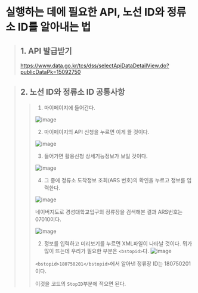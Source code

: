 # 실행하는 데에 필요한 API, 노선 ID와 정류소 ID를 알아내는 법

> ## 1. API 발급받기
>
> https://www.data.go.kr/tcs/dss/selectApiDataDetailView.do?publicDataPk=15092750

> ## 2. 노선 ID와 정류소 ID 공통사항
>
>> 1. 마이페이지에 들어간다.
>>
>> ![image](https://github.com/user-attachments/assets/d56c62b4-04a6-4c93-9d57-e3b8657b70fb)
>>
>> 2. 마이페이지의 API 신청을 누르면 이게 뜰 것이다.
>>
>> ![image](https://github.com/user-attachments/assets/592703da-2016-4f6a-8dcf-0bdf6fba36bb)
>>
>> 3. 들어가면 활용신청 상세기능정보가 보일 것이다.
>>
>> ![image](https://github.com/user-attachments/assets/574ead09-b807-4777-a002-fe35d11ad3d1)
>> 
>> 4. 그 중에 정류소 도착정보 조회(ARS 번호)의 확인을 누르고 정보를 입력한다.
>>
>> ![image](https://github.com/user-attachments/assets/59e42464-7581-4809-a390-5281a1f55328)
>> 
>> 네이버지도로 경성대학교입구의 정류장을 검색해본 결과 ARS번호는 07010이다.
>>
>> ![image](https://github.com/user-attachments/assets/745fa29b-b2ba-4b68-a060-1bc4e2e62651)
>>
>> 2. 정보를 입력하고 미리보기를 누르면 XML파일이 나타날 것이다.
>> 뭐가 많이 뜨는데 우리가 필요한 부분은 `<bstopid>`다.
>> ![image](https://github.com/user-attachments/assets/2dc2bff3-4fe6-49e3-913a-c4d59f8a1328)
>>
>> `<bstopid>180750201</bstopid>`에서 알아낸 정류장 ID는 180750201 이다.
>> 
>> 이것을 코드의 `StopID`부분에 적으면 된다.
